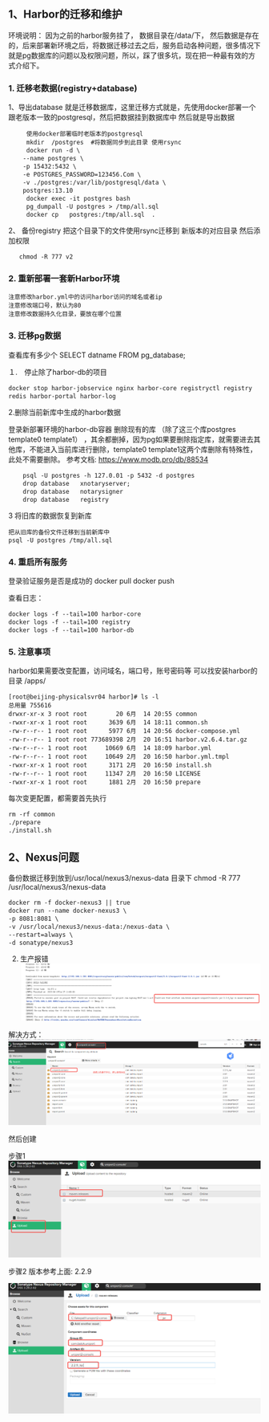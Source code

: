## 1、Harbor的迁移和维护

环境说明： 
因为之前的harbor服务挂了， 数据目录在/data/下， 然后数据是存在的，后来部署新环境之后，将数据迁移过去之后，服务启动各种问题，很多情况下就是pg数据库的问题以及权限问题，所以，踩了很多坑，现在把一种最有效的方式介绍下。

### 1. 迁移老数据(registry+database)
1、导出database
     就是迁移数据库，这里迁移方式就是，先使用docker部署一个跟老版本一致的postgresql，然后把数据挂到数据库中
	 然后就是导出数据  
```shell
     使用docker部署临时老版本的postgresql
	 mkdir  /postgres  #将数据同步到此目录 使用rsync
	 docker run -d \
    --name postgres \
    -p 15432:5432 \
    -e POSTGRES_PASSWORD=123456.Com \
    -v ./postgres:/var/lib/postgresql/data \
    postgres:13.10
     docker exec -it postgres bash  
	 pg_dumpall -U postgres > /tmp/all.sql
	 docker cp   postgres:/tmp/all.sql  .
```
2、 备份registry 
   把这个目录下的文件使用rsync迁移到 新版本的对应目录 
   然后添加权限 
``` shell
   chmod -R 777 v2
```

### 2. 重新部署一套新Harbor环境

    注意修改harbor.yml中的访问harbor访问的域名或者ip 
    注意修改端口号，默认为80
    注意修改数据持久化目录，要放在哪个位置

### 3. 迁移pg数据 


查看库有多少个
SELECT datname FROM pg_database;

１.　停止除了harbor-db的项目
```shell
docker stop harbor-jobservice nginx harbor-core registryctl registry redis harbor-portal harbor-log
```
2.删除当前新库中生成的harbor数据

登录新部署环境的harbor-db容器
删除现有的库 （除了这三个库postgres  template0 template1） ，其余都删掉，因为pg如果要删除指定库，就需要进去其他库，不能进入当前库进行删除，template0 template1这两个库删除有特殊性，此处不需要删除。
参考文档: https://www.modb.pro/db/88534  

```shell
	psql -U postgres -h 127.0.01 -p 5432 -d postgres
	drop database   xnotaryserver;
	drop database   notarysigner
	drop database   registry
```

3 将旧库的数据恢复到新库

```shell
把从旧库的备份文件迁移到当前新库中
psql -U postgres /tmp/all.sql
```
### 4. 重启所有服务
登录验证服务是否是成功的
docker pull 
docker push

查看日志：
```shell
docker logs -f --tail=100 harbor-core
docker logs -f --tail=100 registry
docker logs -f --tail=100 harbor-db
```
### 5. 注意事项
harbor如果需要改变配置，访问域名，端口号，账号密码等
可以找安装harbor的目录 /apps/
```shell
[root@beijing-physicalsvr04 harbor]# ls -l 
总用量 755616
drwxr-xr-x 3 root root        20 6月  14 20:55 common
-rwxr-xr-x 1 root root      3639 6月  14 18:11 common.sh
-rw-r--r-- 1 root root      5977 6月  14 20:56 docker-compose.yml
-rw-r--r-- 1 root root 773689398 2月  20 16:51 harbor.v2.6.4.tar.gz
-rw-r--r-- 1 root root     10669 6月  14 18:09 harbor.yml
-rw-r--r-- 1 root root     10649 2月  20 16:50 harbor.yml.tmpl
-rwxr-xr-x 1 root root      3171 2月  20 16:50 install.sh
-rw-r--r-- 1 root root     11347 2月  20 16:50 LICENSE
-rwxr-xr-x 1 root root      1881 2月  20 16:50 prepare
```
每次变更配置，都需要首先执行
```shell
rm -rf common
./prepare
./install.sh
```



## 2、Nexus问题

备份数据迁移到放到/usr/local/nexus3/nexus-data 目录下
chmod -R  777 /usr/local/nexus3/nexus-data

```shell
docker rm -f docker-nexus3 || true
docker run --name docker-nexus3 \
-p 8081:8081 \
-v /usr/local/nexus3/nexus-data:/nexus-data \
--restart=always \
-d sonatype/nexus3
```

2. 生产报错
![](images/m_0b13b1f0e2cbd2de896e439790507db1_r.png)

解决方式： 
![](images/m_3ab44e29f78a9938df4ed405c43d9eab_r.png)


然后创建

步骤1
![](images/m_32413b650ae3a11070713beb00a42628_r.png)

步骤2
版本参考上面: 2.2.9

![](images/m_a3d23d532af8b053799e7a7faa26119a_r.png)